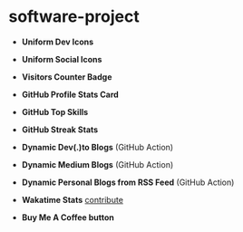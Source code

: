 # software-project
<ul dir="auto">
<li>
<p dir="auto"><strong>Uniform Dev Icons</strong></p>
</li>
<li>
<p dir="auto"><strong>Uniform Social Icons</strong></p>
</li>
<li>
<p dir="auto"><strong>Visitors Counter Badge</strong></p>
</li>
<li>
<p dir="auto"><strong>GitHub Profile Stats Card</strong></p>
</li>
<li>
<p dir="auto"><strong>GitHub Top Skills</strong></p>
</li>
<li>
<p dir="auto"><strong>GitHub Streak Stats</strong></p>
</li>
<li>
<p dir="auto"><strong>Dynamic Dev(.)to Blogs</strong> (GitHub Action)</p>
</li>
<li>
<p dir="auto"><strong>Dynamic Medium Blogs</strong> (GitHub Action)</p>
</li>
<li>
<p dir="auto"><strong>Dynamic Personal Blogs from RSS Feed</strong> (GitHub Action)</p>
</li>
<li>
<p dir="auto"><strong>Wakatime Stats</strong> <a href="https://github.com/rahuldkjain/github-profile-readme-generator/issues/115" data-hovercard-type="issue" data-hovercard-url="/rahuldkjain/github-profile-readme-generator/issues/115/hovercard">contribute</a></p>
</li>
<li>
<p dir="auto"><strong>Buy Me A Coffee button</strong></p>
</li>
</ul>
